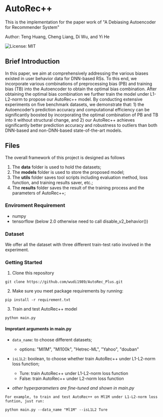 # AutoRec++
This is the implementation for the paper work of "A Debiasing Autoencoder for Recommender System"

Author: Teng Huang, Cheng Liang, Di Wu, and Yi He

![License: MIT](https://img.shields.io/badge/License-MIT-green.svg)
## Brief Introduction
In this paper, we aim at comprehensively addressing the various biases existed in user behavior data for DNN-based RSs. To this end, we incorporate various combinations of preprocessing bias (PB) and training bias (TB) into the Autoencoder to obtain the optimal bias combination. After obtaining the optimal bias combination we further train the model under L1-L2-norm to propose our AutoRec++ model. By conducting extensive experiments on five benchmark datasets, we demonstrate that: 1) the Autoencoder’s prediction accuracy and computational efficiency can be significantly boosted by incorporating the optimal combination of PB and TB into it without structural change, and 2) our AutoRec++ achieves significantly better prediction accuracy and robustness to outliers than both DNN-based and non-DNN-based state-of-the-art models.

## Files

The overall framework of this project is designed as follows

1. The **data** folder is used to hold the datasets;
2. The **models** folder is used to store the proposed model;
3. The **utils** folder saves tool scripts including evaluation method, loss function, and training results saver, etc.;
4. The **results** folder saves the result of the training process and the parameters of AutoRec++;

### Enviroment Requirement
- numpy
- tensorflow (below 2.0 otherwise need to call disable_v2_behavior())

### Dataset
We offer all the dataset with three different train-test ratio involved in the experiment.


### Getting Started
1. Clone this repository

```angular2html
git clone https://github.com/wudi1989/AutoRec_Plus.git
```

2. Make sure you meet package requirements by running:

```angular2html
pip install -r requirement.txt
```
3. Train and test AutoRec++ model

```angular2html
python main.py
```

#### Improtant arguments in main.py
- `data_name`: to choose different datasets;
  - options: "Ml1M", "Ml100k", "Hetrec-ML", "Yahoo", "douban"
- `isL1L2`: boolean, to choose whether train AutoRec++ under L1-L2-norm loss function;
  - Ture: train AutoRec++ under L1-L2-norm loss function
  - False: train AutoRec++ under L2-norm loss function

- _other hyperparameters are fine-tuned and shown in main.py_

``
For example, to train and test AutoRec++ on Ml1M under L1-L2-norm loss funtion, just run:
``
```angular2html
python main.py --data_name "Ml1M" --isL1L2 Ture
```
